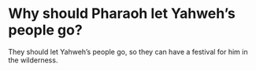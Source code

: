 # Why should Pharaoh let Yahweh’s people go?

They should let Yahweh’s people go, so they can have a festival for him in the wilderness.
